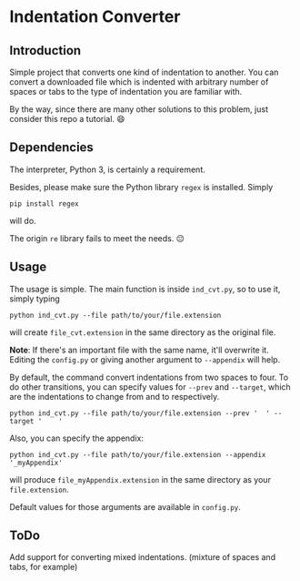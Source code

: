 # Indentation Converter

## Introduction

Simple project that converts one kind of indentation to another. You can convert a downloaded file which is indented with arbitrary number of spaces or tabs to the type of indentation you are familiar with.

By the way, since there are many other solutions to this problem, just consider this repo a tutorial. :smile:

## Dependencies

The interpreter, Python 3, is certainly a requirement.

Besides, please make sure the Python library `regex` is installed. Simply

```shell
pip install regex
```

will do.

The origin `re` library fails to meet the needs. :pensive:

## Usage

The usage is simple. The main function is inside `ind_cvt.py`, so to use it, simply typing

```shell
python ind_cvt.py --file path/to/your/file.extension
```

will create `file_cvt.extension` in the same directory as the original file.

**Note**: If there's an important file with the same name, it'll overwrite it. Editing the `config.py` or giving another argument to `--appendix` will help.

By default, the command convert indentations from two spaces to four. To do other transitions, you can specify values for `--prev` and `--target`, which are the indentations to change from and to respectively.

```shell
python ind_cvt.py --file path/to/your/file.extension --prev '  ' --target '    '
```

Also, you can specify the appendix:

```shell
python ind_cvt.py --file path/to/your/file.extension --appendix '_myAppendix'
```

will produce `file_myAppendix.extension` in the same directory as your `file.extension`.

Default values for those arguments are available in `config.py`.

## ToDo

Add support for converting mixed indentations. (mixture of spaces and tabs, for example)
